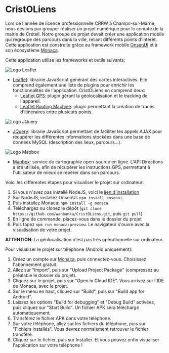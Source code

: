 # CristOLiens

Lors de l'année de licence professionnelle CRRW à Champs-sur-Marne, nous devions par grouper réaliser un projet numérique pour le compte de la mairie de Créteil. Notre groupe de projet devait créer une application mobile qui regroupe des parcours dans la ville, reliant différents points d'intérêt. Cette application est construite grâce au framework mobile [OnsenUI](https://onsen.io/) et à son écosystème [Monaca](https://monaca.io/). 

Cette application utilise les frameworks et outils suivants: 

![Logo Leaflet](https://leafletjs.com/docs/images/logo.png) 

* [Leaflet](https://leafletjs.com/): librairie JavaScript générant des cartes interactives. Elle comprend également une liste de plugins pour enrichir les fonctionnalités de l'application. CristOLiens en comprend deux: 
    * [Leaflet GPS](https://www.npmjs.com/package/leaflet-gps): plugin gérant la géolocalisation et le tracking de l'appareil. 
    * [Leaflet Routing Machine](https://www.liedman.net/leaflet-routing-machine/): plugin permettant la création de tracés d'itinéraires entre plusieurs points. 

![Logo JQuery](https://upload.wikimedia.org/wikipedia/fr/thumb/b/b3/Jquery-logo.png/330px-Jquery-logo.png)

* [JQuery](https://jquery.com/): librarie JavaScript permettant de faciliter les appels AJAX pour récupérer les différentes informations stockées dans une base de données MySQL (description des lieux, parcours...).

![Logo Mapbox](https://miro.medium.com/max/2083/0*ok6yuDnTx4o2PSFx.png)

* [Mapbox](https://www.mapbox.com/): service de cartographie open-source en ligne. L'API Directions a été utilisée, afin de récupérer les instructions GPS, permettant à l'utilisateur de mieux se repérer dans son parcours. 

Voici les différentes étapes pour visualiser le projet sur ordinateur: 


1. Si vous n'avez pas installé NodeJS, voici le [lien d'installation](https://nodejs.org/en/)
2. Sur NodeJS, installez OnsenUI: `npm install onsenui`. 
3. Puis installez Monaca: `npm install -g monaca`
4. Téléchargez ou clonez le dépôt (`git clone https://github.com/wanbanka/CristOLiens.git`, puis `git pull`)
5. En ligne de commande, placez-vous dans le dossier du projet
6. Puis tapez `npm run monaca:preview`. Le navigateur s'ouvre avec la visualisation de votre projet. 

**ATTENTION**: La géolocalisation n'est pas très opérationnelle sur ordinateur. 

Pour visualiser le projet sur téléphone (Android uniquement): 

1. Créez un compte sur [Monaca](https://monaca.io), puis connectez-vous. Choisissez l'abonnement gratuit.
2. Allez sur "Import", puis sur "Upload Project Package" (compressez au préalable le dossier du projet).
3. Cliquez sur le projet, puis sur "Open in Cloud IDE". Vous arrivez sur l'IDE de Monaca, avec le projet.
4. Sur le menu en haut, cliquez sur "Build", puis sur "Build app for Android". 
5. Laissez les options "Build for debugging" et "Debug Build" activées, puis cliquez sur "Start Build". Un fichier APK sera téléchargé automatiquement.
6. Transférez le fichier APK dans votre téléphone.
7. Sur votre téléphone, allez sur les fichiers du téléphone, puis sur "Fichiers installés". Vous devrez normalement retrouver le fichier transféré. 
8. Cliquez sur le fichier, puis sur Installer. Et vous pouvez enfin visualiser l'application sur votre téléphone !
